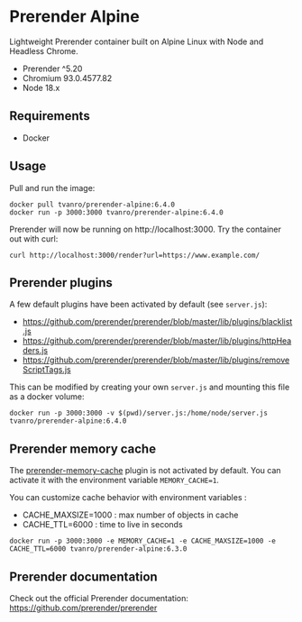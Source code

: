 # Prerender Alpine

Lightweight Prerender container built on Alpine Linux with Node and Headless Chrome.

- Prerender ^5.20
- Chromium 93.0.4577.82
- Node 18.x

## Requirements

- Docker

## Usage

Pull and run the image:

```
docker pull tvanro/prerender-alpine:6.4.0
docker run -p 3000:3000 tvanro/prerender-alpine:6.4.0
```
Prerender will now be running on http://localhost:3000. Try the container out with curl:

```
curl http://localhost:3000/render?url=https://www.example.com/
```

## Prerender plugins

A few default plugins have been activated by default (see `server.js`):
- https://github.com/prerender/prerender/blob/master/lib/plugins/blacklist.js
- https://github.com/prerender/prerender/blob/master/lib/plugins/httpHeaders.js
- https://github.com/prerender/prerender/blob/master/lib/plugins/removeScriptTags.js

This can be modified by creating your own `server.js` and mounting this file as a docker volume:

```
docker run -p 3000:3000 -v $(pwd)/server.js:/home/node/server.js tvanro/prerender-alpine:6.4.0 
```

## Prerender memory cache

The [prerender-memory-cache](https://github.com/prerender/prerender-memory-cache) plugin is not activated by default.
You can activate it with the environment variable `MEMORY_CACHE=1`.

You can customize cache behavior with environment variables :
- CACHE_MAXSIZE=1000 : max number of objects in cache
- CACHE_TTL=6000 : time to live in seconds

```
docker run -p 3000:3000 -e MEMORY_CACHE=1 -e CACHE_MAXSIZE=1000 -e CACHE_TTL=6000 tvanro/prerender-alpine:6.3.0 
```

## Prerender documentation

Check out the official Prerender documentation: https://github.com/prerender/prerender
